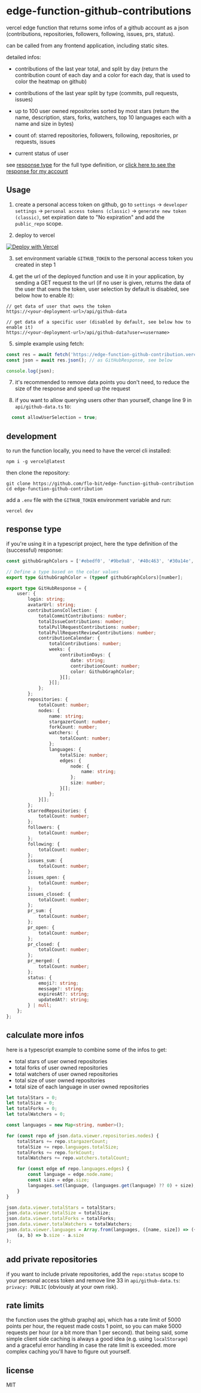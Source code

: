 # edge-function-github-contributions

vercel edge function that returns some infos of a github account as a json (contributions, repositories, followers, following, issues, prs, status).

can be called from any frontend application, including static sites.

detailed infos:

- contributions of the last year total, and split by day 
(return the contribution count of each day and a color for each day, that is used to color the heatmap on github)

- contributions of the last year split by type (commits, pull requests, issues)

- up to 100 user owned repositories sorted by most stars
(return the name, description, stars, forks, watchers, top 10 languages each with a name and size in bytes)

- count of: starred repositories, followers, following, repositories, pr requests, issues

- current status of user

see [response type](#response-type) for the full type definition, or [click here to see the response for my account](https://edge-function-github-contribution.vercel.app/api/github-data)

## Usage

1. create a personal access token on github, go to `settings` -> `developer settings` -> `personal access tokens (classic)` -> `generate new token (classic)`, set expiration date to "No expiration" and add the `public_repo` scope.

2. deploy to vercel 

[![Deploy with Vercel](https://vercel.com/button)](https://vercel.com/new/clone?repository-url=https%3A%2F%2Fgithub.com%2Fflo-bit%2Fedge-function-github-contribution&env=GITHUB_TOKEN)

3. set environment variable `GITHUB_TOKEN` to the personal access token you created in step 1

4. get the url of the deployed function and use it in your application, by sending a GET request to the url (if no user is given, returns the data of the user that owns the token, user selection by default is disabled, see below how to enable it):

```http
// get data of user that owns the token
https://<your-deployment-url>/api/github-data

// get data of a specific user (disabled by default, see below how to enable it)
https://<your-deployment-url>/api/github-data?user=<username>
```

5. simple example using fetch:

```js
const res = await fetch('https://edge-function-github-contribution.vercel.app/api/github-data');
const json = await res.json(); // as GitHubResponse, see below

console.log(json);
```

7. it's recommended to remove data points you don't need, to reduce the size of the response and speed up the request

8. if you want to allow querying users other than yourself, change line 9 in `api/github-data.ts` to:

```ts
  const allowUserSelection = true;
```

## development

to run the function locally, you need to have the vercel cli installed:

```
npm i -g vercel@latest
```

then clone the repository:

```
git clone https://github.com/flo-bit/edge-function-github-contribution
cd edge-function-github-contribution
```

add a `.env` file with the `GITHUB_TOKEN` environment variable and run:

```
vercel dev
```

## response type

if you're using it in a typescript project, here the type definition of the (successful) response:

```ts
const githubGraphColors = ['#ebedf0', '#9be9a8', '#40c463', '#30a14e', '#216e39'] as const;

// Define a type based on the color values
export type GithubGraphColor = (typeof githubGraphColors)[number];

export type GitHubResponse = {
	user: {
		login: string;
		avatarUrl: string;
		contributionsCollection: {
			totalCommitContributions: number;
			totalIssueContributions: number;
			totalPullRequestContributions: number;
			totalPullRequestReviewContributions: number;
			contributionCalendar: {
				totalContributions: number;
				weeks: {
					contributionDays: {
						date: string;
						contributionCount: number;
						color: GithubGraphColor;
					}[];
				}[];
			};
		};
		repositories: {
			totalCount: number;
			nodes: {
				name: string;
				stargazerCount: number;
				forkCount: number;
				watchers: {
					totalCount: number;
				};
				languages: {
					totalSize: number;
					edges: {
						node: {
							name: string;
						};
						size: number;
					}[];
				};
			}[];
		};
		starredRepositories: {
			totalCount: number;
		};
		followers: {
			totalCount: number;
		};
		following: {
			totalCount: number;
		};
		issues_sum: {
			totalCount: number;
		};
		issues_open: {
			totalCount: number;
		};
		issues_closed: {
			totalCount: number;
		};
		pr_sum: {
			totalCount: number;
		};
		pr_open: {
			totalCount: number;
		};
		pr_closed: {
			totalCount: number;
		};
		pr_merged: {
			totalCount: number;
		};
		status: {
			emoji?: string;
			message?: string;
			expiresAt?: string;
			updatedAt?: string;
		} | null;
	};
};
```

## calculate more infos

here is a typescript example to combine some of the infos to get:

- total stars of user owned repositories
- total forks of user owned repositories
- total watchers of user owned repositories
- total size of user owned repositories
- total size of each language in user owned repositories

```ts
let totalStars = 0;
let totalSize = 0;
let totalForks = 0;
let totalWatchers = 0;

const languages = new Map<string, number>();

for (const repo of json.data.viewer.repositories.nodes) {
    totalStars += repo.stargazerCount;
    totalSize += repo.languages.totalSize;
    totalForks += repo.forkCount;
    totalWatchers += repo.watchers.totalCount;

    for (const edge of repo.languages.edges) {
        const language = edge.node.name;
        const size = edge.size;
        languages.set(language, (languages.get(language) ?? 0) + size);
    }
}

json.data.viewer.totalStars = totalStars;
json.data.viewer.totalSize = totalSize;
json.data.viewer.totalForks = totalForks;
json.data.viewer.totalWatchers = totalWatchers;
json.data.viewer.languages = Array.from(languages, ([name, size]) => ({ name, size })).sort(
    (a, b) => b.size - a.size
);
```

## add private repositories

if you want to include private repositories, add the `repo:status` scope to your personal access token and remove line 33 in `api/github-data.ts`: `privacy: PUBLIC` (obviously at your own risk).

## rate limits

the function uses the github graphql api, which has a rate limit of 5000 points per hour, the request made costs 1 point, so you can make 5000 requests per hour (or a bit more than 1 per second). that being said, some simple client side caching is always a good idea (e.g. using `localStorage`) and a graceful error handling in case the rate limit is exceeded. more complex caching you'll have to figure out yourself.

## license

MIT